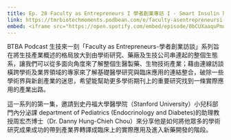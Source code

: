 ```yaml
---
title: Ep. 28 Faculty as Entrepreneurs I 學者創業專訪 I - Smart Insulin 聰明的胰島素 ft. Dr. Danny Hung-Chieh Chou 周宏杰博士
link: https://tmrbiotechmoments.podbean.com/e/faculty-asentrepreneursi-%e5%ad%b8%e8%80%85%e5%89%b5%e6%a5%ad%e5%b0%88%e8%a8%aa-ismart-insulin-%e8%81%b0%e6%98%8e%e7%9a%84/
embed: <iframe src="https://open.spotify.com/embed/episode/0bCUXaaquPmoIovsYl4n9C" width="100%" height="232" frameborder="0" allowtransparency="true" allow="encrypted-media"></iframe>
---
```


BTBA Podcast 生技來一刻「Faculty as Entrepreneurs-學者創業訪談」系列旨在將生技產業概述的格局放大到由學術研究、藥廠及生技公司串連起的整個生態系，讓我們可以從多面向角度來了解整個生醫製藥、生物技術產業；藉由連線訪談橫跨學術及業界領域的專家來了解基礎醫學研究與臨床應用的連結整合，破除一些學術界與新創產業的迷思，希望能幫助更多學術期刊上的重要研究找到一條實際應用的產業出路。

這一系列的第一集，邀請到史丹福大學醫學院（Stanford University）小兒科部門內分泌課 department of Pediatrics (Endocrinology and Diabetes)的助理教授周宏杰博士（Dr. Danny Hung-Chieh Chou）來分享他是如何將他眾多的學術研究成果成功的帶到產業界轉譯成臨床上的實際應用及進入新藥開發的階段。